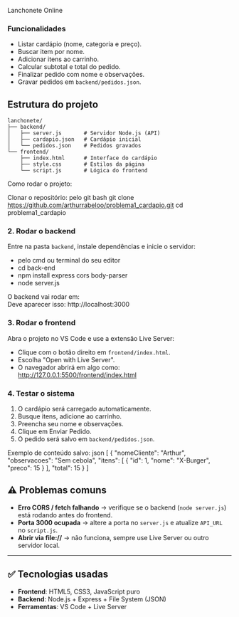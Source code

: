 Lanchonete Online


 ### Funcionalidades
- Listar cardápio (nome, categoria e preço).
- Buscar item por nome.
- Adicionar itens ao carrinho.
- Calcular subtotal e total do pedido.
- Finalizar pedido com nome e observações.
- Gravar pedidos em `backend/pedidos.json`.

## Estrutura do projeto
```
lanchonete/
├── backend/
│   ├── server.js       # Servidor Node.js (API)
│   ├── cardapio.json   # Cardápio inicial
│   └── pedidos.json    # Pedidos gravados
└── frontend/
    ├── index.html      # Interface do cardápio
    ├── style.css       # Estilos da página
    └── script.js       # Lógica do frontend
```

 Como rodar o projeto:

Clonar o repositório:
pelo git bash
git clone <https://github.com/arthurrabeloo/problema1_cardapio.git>
cd problema1_cardapio


### 2. Rodar o backend
Entre na pasta `backend`, instale dependências e inicie o servidor:
- pelo cmd ou terminal do seu editor
- cd back-end
- npm install express cors body-parser
- node server.js

O backend vai rodar em:  
Deve aparecer isso: http://localhost:3000


### 3. Rodar o frontend
Abra o projeto no VS Code e use a extensão Live Server:

- Clique com o botão direito em `frontend/index.html`.  
- Escolha "Open with Live Server".  
- O navegador abrirá em algo como:  
   http://127.0.0.1:5500/frontend/index.html


### 4. Testar o sistema
1. O cardápio será carregado automaticamente.  
2. Busque itens, adicione ao carrinho.  
3. Preencha seu nome e observações.  
4. Clique em Enviar Pedido.  
5. O pedido será salvo em `backend/pedidos.json`.  

Exemplo de conteúdo salvo:
json
[
  {
    "nomeCliente": "Arthur",
    "observacoes": "Sem cebola",
    "itens": [
      { "id": 1, "nome": "X-Burger", "preco": 15 }
    ],
    "total": 15
  }
]


## ⚠️ Problemas comuns
- **Erro CORS / fetch falhando** → verifique se o backend (`node server.js`) está rodando antes do frontend.  
- **Porta 3000 ocupada** → altere a porta no `server.js` e atualize `API_URL` no `script.js`.  
- **Abrir via file://** → não funciona, sempre use Live Server ou outro servidor local.  

---

## ✅ Tecnologias usadas
- **Frontend**: HTML5, CSS3, JavaScript puro  
- **Backend**: Node.js + Express + File System (JSON)  
- **Ferramentas**: VS Code + Live Server  
